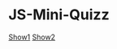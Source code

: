 # JS-Mini-Quizz

[Show1](https://github.com/DeadGolden0/JS-Mini-Quizz/blob/main/assets/capture1.png)
[Show2](https://github.com/DeadGolden0/JS-Mini-Quizz/blob/main/assets/capture2.png)
